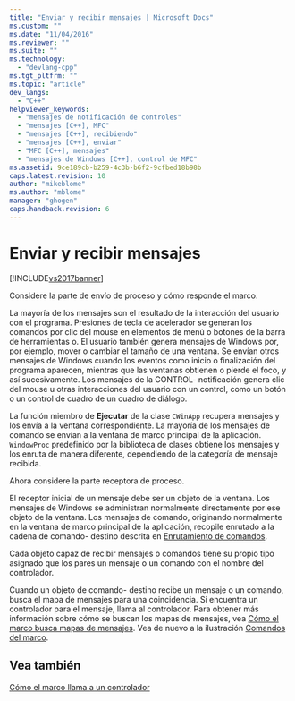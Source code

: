 ```yaml
---
title: "Enviar y recibir mensajes | Microsoft Docs"
ms.custom: ""
ms.date: "11/04/2016"
ms.reviewer: ""
ms.suite: ""
ms.technology: 
  - "devlang-cpp"
ms.tgt_pltfrm: ""
ms.topic: "article"
dev_langs: 
  - "C++"
helpviewer_keywords: 
  - "mensajes de notificación de controles"
  - "mensajes [C++], MFC"
  - "mensajes [C++], recibiendo"
  - "mensajes [C++], enviar"
  - "MFC [C++], mensajes"
  - "mensajes de Windows [C++], control de MFC"
ms.assetid: 9ce189cb-b259-4c3b-b6f2-9cfbed18b98b
caps.latest.revision: 10
author: "mikeblome"
ms.author: "mblome"
manager: "ghogen"
caps.handback.revision: 6
---
```

# Enviar y recibir mensajes
[!INCLUDE[vs2017banner](../assembler/inline/includes/vs2017banner.md)]

Considere la parte de envío de proceso y cómo responde el marco.  
  
 La mayoría de los mensajes son el resultado de la interacción del usuario con el programa.  Presiones de tecla de acelerador se generan los comandos por clic del mouse en elementos de menú o botones de la barra de herramientas o.  El usuario también genera mensajes de Windows por, por ejemplo, mover o cambiar el tamaño de una ventana.  Se envían otros mensajes de Windows cuando los eventos como inicio o finalización del programa aparecen, mientras que las ventanas obtienen o pierde el foco, y así sucesivamente.  Los mensajes de la CONTROL\- notificación genera clic del mouse u otras interacciones del usuario con un control, como un botón o un control de cuadro de un cuadro de diálogo.  
  
 La función miembro de **Ejecutar** de la clase `CWinApp` recupera mensajes y los envía a la ventana correspondiente.  La mayoría de los mensajes de comando se envían a la ventana de marco principal de la aplicación.  `WindowProc` predefinido por la biblioteca de clases obtiene los mensajes y los enruta de manera diferente, dependiendo de la categoría de mensaje recibida.  
  
 Ahora considere la parte receptora de proceso.  
  
 El receptor inicial de un mensaje debe ser un objeto de la ventana.  Los mensajes de Windows se administran normalmente directamente por ese objeto de la ventana.  Los mensajes de comando, originando normalmente en la ventana de marco principal de la aplicación, recopile enrutado a la cadena de comando\- destino descrita en [Enrutamiento de comandos](../mfc/command-routing.md).  
  
 Cada objeto capaz de recibir mensajes o comandos tiene su propio tipo asignado que los pares un mensaje o un comando con el nombre del controlador.  
  
 Cuando un objeto de comando\- destino recibe un mensaje o un comando, busca el mapa de mensajes para una coincidencia.  Si encuentra un controlador para el mensaje, llama al controlador.  Para obtener más información sobre cómo se buscan los mapas de mensajes, vea [Cómo el marco busca mapas de mensajes](../mfc/how-the-framework-searches-message-maps.md).  Vea de nuevo a la ilustración [Comandos del marco](../mfc/user-interface-objects-and-command-ids.md).  
  
## Vea también  
 [Cómo el marco llama a un controlador](../mfc/how-the-framework-calls-a-handler.md)